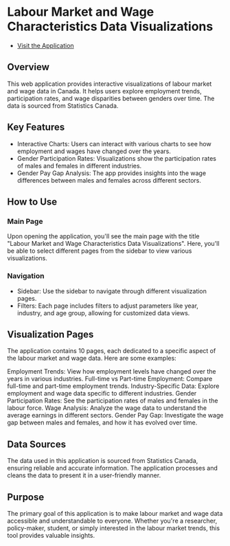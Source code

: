 # Labour Market and Wage Characteristics Data Visualizations

- [Visit the Application](https://labour-market-and-wage-data-visualizations-gbkzvysesfg86lm3xkw.streamlit.app/)

## Overview

This web application provides interactive visualizations of labour market and wage data in Canada. It helps users explore employment trends, participation rates, and wage disparities between genders over time. The data is sourced from Statistics Canada.

## Key Features

- Interactive Charts: Users can interact with various charts to see how employment and wages have changed over the years.
- Gender Participation Rates: Visualizations show the participation rates of males and females in different industries.
- Gender Pay Gap Analysis: The app provides insights into the wage differences between males and females across different sectors.

## How to Use

### Main Page

Upon opening the application, you'll see the main page with the title "Labour Market and Wage Characteristics Data Visualizations". Here, you'll be able to select different pages from the sidebar to view various visualizations.

### Navigation

- Sidebar: Use the sidebar to navigate through different visualization pages.
- Filters: Each page includes filters to adjust parameters like year, industry, and age group, allowing for customized data views.

## Visualization Pages
The application contains 10 pages, each dedicated to a specific aspect of the labour market and wage data. Here are some examples:

Employment Trends: View how employment levels have changed over the years in various industries.
Full-time vs Part-time Employment: Compare full-time and part-time employment trends.
Industry-Specific Data: Explore employment and wage data specific to different industries.
Gender Participation Rates: See the participation rates of males and females in the labour force.
Wage Analysis: Analyze the wage data to understand the average earnings in different sectors.
Gender Pay Gap: Investigate the wage gap between males and females, and how it has evolved over time.

## Data Sources
The data used in this application is sourced from Statistics Canada, ensuring reliable and accurate information. The application processes and cleans the data to present it in a user-friendly manner.

## Purpose
The primary goal of this application is to make labour market and wage data accessible and understandable to everyone. Whether you're a researcher, policy-maker, student, or simply interested in the labour market trends, this tool provides valuable insights.

